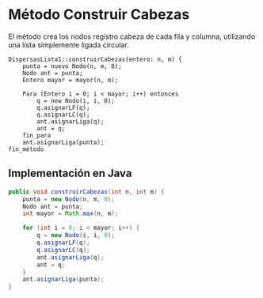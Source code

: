 # Método Construir Cabezas

El método crea los nodos registro cabeza de cada fila y columna, utilizando una lista simplemente ligada circular.


```
DispersasLista1::construirCabezas(entero: n, m) {
    punta = nuevo Nodo(n, m, 0);
    Nodo ant = punta;
    Entero mayor = mayor(n, m);

    Para (Entero i = 0; i < mayor; i++) entonces
        q = new Nodo(i, i, 0);
        q.asignarLF(q);
        q.asignarLC(q);
        ant.asignarLiga(q);
        ant = q;
    fin_para
    ant.asignarLiga(punta);
fin_método
```

## Implementación en Java
```java
public void construirCabezas(int n, int m) {
    punta = new Nodo(n, m, 0);
    Nodo ant = punta;
    int mayor = Math.max(n, m);

    for (int i = 0; i < mayor; i++) {
        q = new Nodo(i, i, 0);
        q.asignarLF(q);
        q.asignarLC(q);
        ant.asignarLiga(q);
        ant = q;
    }
    ant.asignarLiga(punta);
}
```
